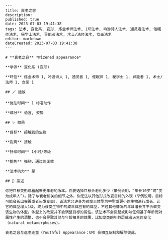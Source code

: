 
    ---
    title: 衰老之容
    description: 
    published: true
    date: 2023-07-03 19:41:38
    tags: 法术, 变化系, 变形, 炼金术师法术, 1环法术, 吟游诗人法术, 通灵者法术, 催眠师法术, 秘学士法术, 异能者法术, 术士/法师法术, 女巫法术
    editor: markdown
    dateCreated: 2023-07-03 19:41:38
    ---

    # **衰老之容** *Wizened appearance*

    **学派** 变化系 (变形) 

    **环位** 炼金术师 1, 吟游诗人 1, 通灵者 1, 催眠师 1, 秘学士 1, 异能者 1, 术士/法师 1, 女巫 1

    ## 🪄 施放

    **施法时间** 1 标准动作

    **成分** 语言, 姿势

    ## ✨ 效果 

    **目标** 接触到的生物 

    **距离** 接触  

    **持续时间** 1小时/等级 

    **豁免** 强韧，通过则无效

    **法术抗力** 是

    ## 📖 描述

    你把目标变形成看起来更年老的版本。你要选择目标会老化多少（举例说明，“年长10岁”或“变为成年人”）。除了与衰老相关的细节之外，你无法以其他形式改变目标的外观（举例说明，目标可能会长出雀斑或者头发变白）。该法术允许身为孩童且体型为中型或更小的生物进行成长，让它的体型增大1级，成为该类生物中的成年体应有的体型，不过其他情况的年龄增长并不会改变该生物的体型。体型上的改变并不会调整目标的属性。该法术不会引起或影响任何基于年龄而对属性产生的调整，也不会导致其他与年龄相关的效果，比如龙类的年龄层或者天生的变化（natural metamorphoses）。

    衰老之容与返老还童（Youthful Appearance；UM）会相互反制和解除彼此。
    
